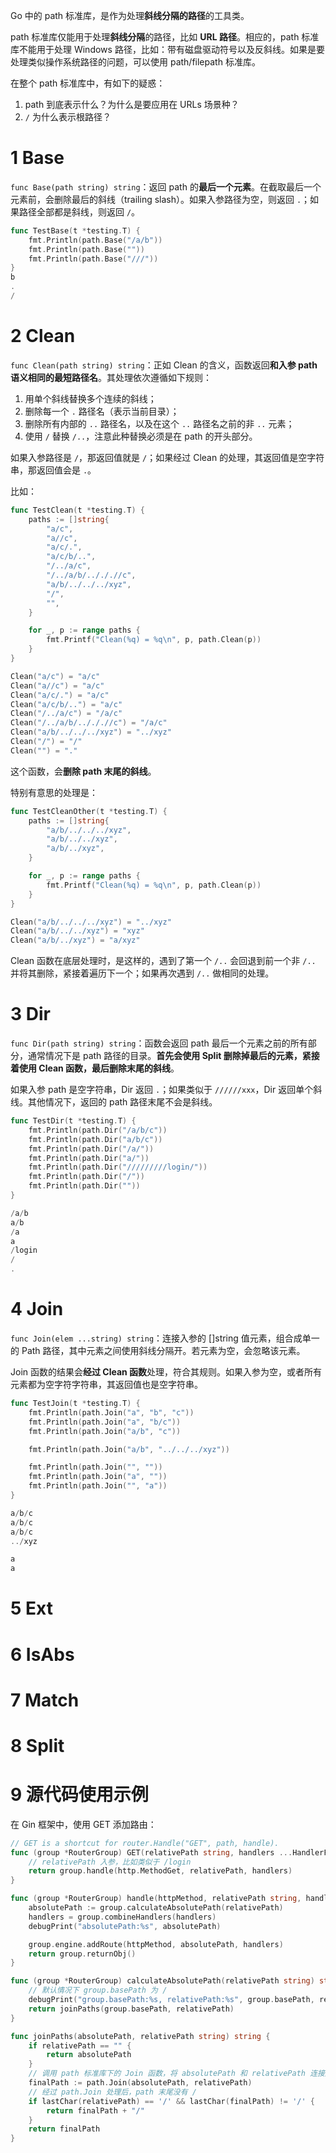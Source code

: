 Go 中的 path 标准库，是作为处理**斜线分隔的路径**的工具类。

path 标准库仅能用于处理**斜线分隔**的路径，比如 **URL 路径**。相应的，path 标准库不能用于处理 Windows 路径，比如：带有磁盘驱动符号以及反斜线。如果是要处理类似操作系统路径的问题，可以使用 path/filepath 标准库。

在整个 path 标准库中，有如下的疑惑：

1. path 到底表示什么？为什么是要应用在 URLs 场景种？
2. `/` 为什么表示根路径？



# 1 Base

`func Base(path string) string`：返回 path 的**最后一个元素**。在截取最后一个元素前，会删除最后的斜线（trailing slash）。如果入参路径为空，则返回 `.`；如果路径全部都是斜线，则返回 `/`。

~~~go
func TestBase(t *testing.T) {
	fmt.Println(path.Base("/a/b"))
	fmt.Println(path.Base(""))
	fmt.Println(path.Base("///"))
}
b
.
/
~~~

# 2 Clean

`func Clean(path string) string`：正如 Clean 的含义，函数返回**和入参 path 语义相同的最短路径名**。其处理依次遵循如下规则：

1. 用单个斜线替换多个连续的斜线；
2. 删除每一个 `.` 路径名（表示当前目录）；
3. 删除所有内部的 `..` 路径名，以及在这个 `..` 路径名之前的非 `..` 元素；
4. 使用 `/` 替换 `/..`，注意此种替换必须是在 path 的开头部分。

如果入参路径是 `/`，那返回值就是 `/`；如果经过 Clean 的处理，其返回值是空字符串，那返回值会是 `.`。

比如：

~~~go
func TestClean(t *testing.T) {
	paths := []string{
		"a/c",
		"a//c",
		"a/c/.",
		"a/c/b/..",
		"/../a/c",
		"/../a/b/../././/c",
        "a/b/../../../xyz",
		"/",
		"",
	}

	for _, p := range paths {
		fmt.Printf("Clean(%q) = %q\n", p, path.Clean(p))
	}
}

Clean("a/c") = "a/c"
Clean("a//c") = "a/c"
Clean("a/c/.") = "a/c"
Clean("a/c/b/..") = "a/c"
Clean("/../a/c") = "/a/c"
Clean("/../a/b/../././/c") = "/a/c"
Clean("a/b/../../../xyz") = "../xyz"
Clean("/") = "/"
Clean("") = "."
~~~

这个函数，会**删除 path 末尾的斜线**。

特别有意思的处理是：

~~~go
func TestCleanOther(t *testing.T) {
	paths := []string{
		"a/b/../../../xyz",
		"a/b/../../xyz",
		"a/b/../xyz",
	}

	for _, p := range paths {
		fmt.Printf("Clean(%q) = %q\n", p, path.Clean(p))
	}
}

Clean("a/b/../../../xyz") = "../xyz"
Clean("a/b/../../xyz") = "xyz"
Clean("a/b/../xyz") = "a/xyz"
~~~

Clean 函数在底层处理时，是这样的，遇到了第一个 `/..` 会回退到前一个非 `/..` 并将其删除，紧接着遍历下一个；如果再次遇到 `/..` 做相同的处理。

# 3 Dir

`func Dir(path string) string`：函数会返回 path 最后一个元素之前的所有部分，通常情况下是 path 路径的目录。**首先会使用 Split 删除掉最后的元素，紧接着使用 Clean 函数，最后删除末尾的斜线**。

如果入参 path 是空字符串，Dir 返回 `.`；如果类似于 `//////xxx`，Dir 返回单个斜线。其他情况下，返回的 path 路径末尾不会是斜线。

~~~go
func TestDir(t *testing.T) {
	fmt.Println(path.Dir("/a/b/c"))
	fmt.Println(path.Dir("a/b/c"))
	fmt.Println(path.Dir("/a/"))
	fmt.Println(path.Dir("a/"))
    fmt.Println(path.Dir("/////////login/"))
	fmt.Println(path.Dir("/"))
	fmt.Println(path.Dir(""))
}

/a/b
a/b
/a
a
/login
/
.
~~~

# 4 Join

`func Join(elem ...string) string`：连接入参的 []string 值元素，组合成单一的 Path 路径，其中元素之间使用斜线分隔开。若元素为空，会忽略该元素。

Join 函数的结果会**经过 Clean 函数**处理，符合其规则。如果入参为空，或者所有元素都为空字符字符串，其返回值也是空字符串。

~~~go
func TestJoin(t *testing.T) {
	fmt.Println(path.Join("a", "b", "c"))
	fmt.Println(path.Join("a", "b/c"))
	fmt.Println(path.Join("a/b", "c"))

	fmt.Println(path.Join("a/b", "../../../xyz"))

	fmt.Println(path.Join("", ""))
	fmt.Println(path.Join("a", ""))
	fmt.Println(path.Join("", "a"))
}

a/b/c
a/b/c
a/b/c
../xyz

a
a
~~~

# 5 Ext



# 6 IsAbs



# 7 Match



# 8 Split





# 9 源代码使用示例

在 Gin 框架中，使用 GET 添加路由：

~~~go
// GET is a shortcut for router.Handle("GET", path, handle).
func (group *RouterGroup) GET(relativePath string, handlers ...HandlerFunc) IRoutes {
    // relativePath 入参，比如类似于 /login
	return group.handle(http.MethodGet, relativePath, handlers)
}

func (group *RouterGroup) handle(httpMethod, relativePath string, handlers HandlersChain) IRoutes {
	absolutePath := group.calculateAbsolutePath(relativePath)
	handlers = group.combineHandlers(handlers)
	debugPrint("absolutePath:%s", absolutePath)

	group.engine.addRoute(httpMethod, absolutePath, handlers)
	return group.returnObj()
}

func (group *RouterGroup) calculateAbsolutePath(relativePath string) string {
    // 默认情况下 group.basePath 为 / 
	debugPrint("group.basePath:%s, relativePath:%s", group.basePath, relativePath)
	return joinPaths(group.basePath, relativePath)
}

func joinPaths(absolutePath, relativePath string) string {
	if relativePath == "" {
		return absolutePath
	}
	// 调用 path 标准库下的 Join 函数，将 absolutePath 和 relativePath 连接起来，组成一个 path 路径
	finalPath := path.Join(absolutePath, relativePath)
    // 经过 path.Join 处理后，path 末尾没有 /
	if lastChar(relativePath) == '/' && lastChar(finalPath) != '/' {
		return finalPath + "/"
	}
	return finalPath
}
~~~

